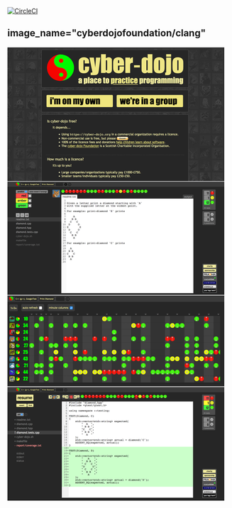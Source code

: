 [![CircleCI](https://circleci.com/gh/cyber-dojo-languages/clang.svg?style=svg)](https://circleci.com/gh/cyber-dojo-languages/clang)

## image_name="cyberdojofoundation/clang"

![cyber-dojo.org home page](https://github.com/cyber-dojo/cyber-dojo/blob/master/shared/home_page_snapshot.png)